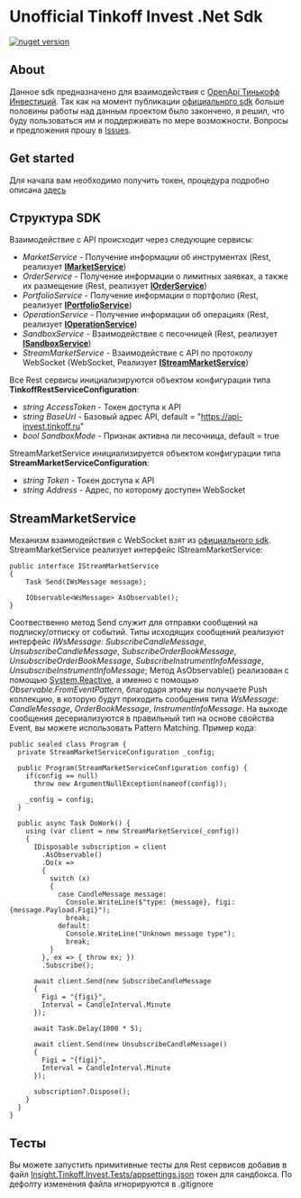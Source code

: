 Unofficial Tinkoff Invest .Net Sdk
====================
[![nuget version](https://img.shields.io/nuget/v/Insight.Tinkoff.InvestSdk)](https://www.nuget.org/packages/Insight.Tinkoff.InvestSdk/)

About
-------------------
Данное sdk предназначено для взаимодействия с [OpenApi Тинькофф Инвестиций](https://tinkoffcreditsystems.github.io/invest-openapi/). Так как на момент публикации [официального sdk](https://github.com/TinkoffCreditSystems/invest-openapi-csharp-sdk) больше половины работы над данным проектом было закончено, я решил, что буду пользоваться им и поддерживать по мере возможности. Вопросы и предложения прошу в [Issues](https://github.com/InsightAppDev/TinkoffInvestNetSdk/issues).

Get started
-------------------- 
Для начала вам необходимо получить токен, процедура подробно описана [здесь](https://github.com/TinkoffCreditSystems/invest-openapi-csharp-sdk#где-взять-токен-аутентификации)

Структура SDK
--------------------
Взаимодействие с API происходит через следующие сервисы:
* *MarketService* - Получение информации об инструментах (Rest, реализует **[IMarketService](https://github.com/InsightAppDev/TinkoffInvestNetSdk/blob/master/Insight.Tinkoff.Invest/Domain/Services/IMarketService.cs)**)
* *OrderService* - Получение информации о лимитных заявках, а также их размещение (Rest, реализует **[IOrderService](https://github.com/InsightAppDev/TinkoffInvestNetSdk/blob/master/Insight.Tinkoff.Invest/Domain/Services/IOrderService.cs)**)
* *PortfolioService* - Получение информации о портфолио (Rest, реализует **[IPortfolioService](https://github.com/InsightAppDev/TinkoffInvestNetSdk/blob/master/Insight.Tinkoff.Invest/Domain/Services/IPortfolioService.cs)**)
* *OperationService* - Получение информации об операциях (Rest, реализует **[IOperationService](https://github.com/InsightAppDev/TinkoffInvestNetSdk/blob/master/Insight.Tinkoff.Invest/Domain/Services/IOperationService.cs)**)
* *SandboxService* - Взаимодействие с песочницей (Rest, реализует **[ISandboxService](https://github.com/InsightAppDev/TinkoffInvestNetSdk/blob/master/Insight.Tinkoff.Invest/Domain/Services/ISandboxService.cs)**)
* *StreamMarketService* - Взаимодействие с API по протоколу WebSocket (WebSocket, Реализует **[IStreamMarketService](https://github.com/InsightAppDev/TinkoffInvestNetSdk/blob/master/Insight.Tinkoff.Invest/Domain/Services/IStreamMarketService.cs)**)

Все Rest сервисы инициализируются объектом конфигурации типа **TinkoffRestServiceConfiguration**:
* *string AccessToken* - Токен доступа к API
* *string BaseUrl* - Базовый адрес API, default = "https://api-invest.tinkoff.ru"
* *bool SandboxMode* - Признак активна ли песочница, default = true

StreamMarketService инициализируется объектом конфигурации типа **StreamMarketServiceConfiguration**:
* *string Token* - Токен доступа к API
* *string Address* - Адрес, по которому доступен WebSocket

StreamMarketService
--------------------
Механизм взаимодействия с WebSocket взят из [официального sdk](https://github.com/TinkoffCreditSystems/invest-openapi-csharp-sdk). StreamMarketService реализует интерфейс IStreamMarketService:
```
public interface IStreamMarketService
{
    Task Send(IWsMessage message);

    IObservable<WsMessage> AsObservable();
}
```

Соотвественно метод Send служит для отправки сообщений на подписку/отписку от событий. Типы исходящих сообщений реализуют интерфейс *IWsMessage*: *SubscribeCandleMessage*, *UnsubscribeCandleMessage*, *SubscribeOrderBookMessage*, *UnsubscribeOrderBookMessage*, *SubscribeInstrumentInfoMessage*, *UnsubscribeInstrumentInfoMessage*;
Метод AsObservable() реализован с помощью [System.Reactive](https://www.nuget.org/packages/System.Reactive/), а именно с помощью *Observable.FromEventPattern*, благодаря этому вы получаете Push коллекцию, в которую будут приходить сообщения типа *WsMessage*: *CandleMessage*, *OrderBookMessage*, *InstrumentInfoMessage*. На выходе сообщения десериализуются в правильный тип на основе свойства Event, вы можете использовать Pattern Matching. Пример кода:
```
public sealed class Program {
  private StreamMarketServiceConfiguration _config;
  
  public Program(StreamMarketServiceConfiguration config) {
    if(config == null)
      throw new ArgumentNullException(nameof(config));
      
    _config = config;
  }
  
  public async Task DoWork() {
    using (var client = new StreamMarketService(_config))
    {
      IDisposable subscription = client
        .AsObservable()
        .Do(x =>
        {
          switch (x)
          {
            case CandleMessage message:
              Console.WriteLine($"type: {message}, figi: {message.Payload.Figi}");
              break;
            default:
              Console.WriteLine("Unknown message type");
              break;
          }
        }, ex => { throw ex; })
        .Subscribe();
    
      await client.Send(new SubscribeCandleMessage
      {
        Figi = "{figi}",
        Interval = CandleInterval.Minute
      });

      await Task.Delay(1000 * 5);

      await client.Send(new UnsubscribeCandleMessage()
      {
        Figi = "{figi}",
        Interval = CandleInterval.Minute
      });
      
      subscription?.Dispose();
    }
  }
}
```

Тесты
---------------
Вы можете запустить примитивные тесты для Rest сервисов добавив в файл [Insight.Tinkoff.Invest.Tests/appsettings.json](https://github.com/InsightAppDev/TinkoffInvestNetSdk/blob/master/Insight.Tinkoff.Invest.Tests/appsettings.json) токен для сандбокса. По дефолту изменения файла игнорируются в .gitignore
